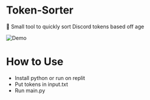 # Token-Sorter
📂 Small tool to quickly sort Discord tokens based off age

![Demo](https://i.imgur.com/OZlD1Zc.gif)

# How to Use
- Install python or run on replit
- Put tokens in input.txt
- Run main.py
